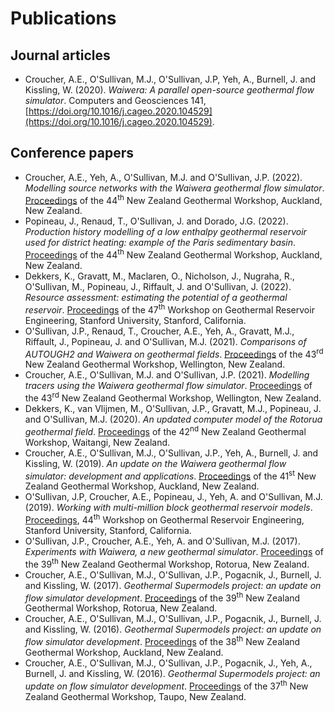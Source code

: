 # Publications

## Journal articles

- Croucher, A.E., O'Sullivan, M.J., O'Sullivan, J.P, Yeh, A., Burnell, J. and Kissling, W. (2020). *Waiwera: A parallel open-source geothermal flow simulator*. Computers and Geosciences 141, [https://doi.org/10.1016/j.cageo.2020.104529](https://doi.org/10.1016/j.cageo.2020.104529).

## Conference papers

- Croucher, A.E., Yeh, A., O'Sullivan, M.J. and O'Sullivan, J.P. (2022). *Modelling source networks with the Waiwera geothermal flow simulator*. [Proceedings](http://www.geothermal-energy.org/pdf/IGAstandard/NZGW/2022/069.pdf) of the 44<sup>th</sup> New Zealand Geothermal Workshop, Auckland, New Zealand.
- Popineau, J., Renaud, T., O'Sullivan, J. and Dorado, J.G. (2022). *Production history modelling of a low enthalpy geothermal reservoir used for district heating: example of the Paris sedimentary basin*. [Proceedings](http://www.geothermal-energy.org/pdf/IGAstandard/NZGW/2022/070.pdf) of the 44<sup>th</sup> New Zealand Geothermal Workshop, Auckland, New Zealand.
- Dekkers, K., Gravatt, M., Maclaren, O., Nicholson, J., Nugraha, R., O'Sullivan, M., Popineau, J., Riffault, J. and O'Sullivan, J. (2022). *Resource assessment: estimating the potential of a geothermal reservoir*. [Proceedings](https://pangea.stanford.edu/ERE/db/GeoConf/papers/SGW/2022/Dekkers.pdf) of the 47<sup>th</sup> Workshop on Geothermal Reservoir Engineering, Stanford University, Stanford, California.
- O'Sullivan, J.P., Renaud, T., Croucher, A.E., Yeh, A., Gravatt, M.J., Riffault, J., Popineau, J. and O'Sullivan, M.J. (2021). *Comparisons of AUTOUGH2 and Waiwera on geothermal fields*. [Proceedings](http://www.geothermal-energy.org/pdf/IGAstandard/NZGW/2021/69.pdf) of the 43<sup>rd</sup> New Zealand Geothermal Workshop, Wellington, New Zealand.
- Croucher, A.E., O'Sullivan, M.J. and O'Sullivan, J.P. (2021). *Modelling tracers using the Waiwera geothermal flow simulator*. [Proceedings](http://www.geothermal-energy.org/pdf/IGAstandard/NZGW/2021/63.pdf) of the 43<sup>rd</sup> New Zealand Geothermal Workshop, Wellington, New Zealand.
- Dekkers, K., van Vlijmen, M., O'Sullivan, J.P., Gravatt, M.J., Popineau, J. and O'Sullivan, M.J. (2020). *An updated computer model of the Rotorua geothermal field*. [Proceedings](http://www.geothermal-energy.org/pdf/IGAstandard/NZGW/2020/012.pdf) of the 42<sup>nd</sup> New Zealand Geothermal Workshop, Waitangi, New Zealand.
- Croucher, A.E., O'Sullivan, M.J., O'Sullivan, J.P., Yeh, A., Burnell, J. and Kissling, W. (2019). *An update on the Waiwera geothermal flow simulator: development and applications*. [Proceedings](https://www.geothermal-energy.org/pdf/IGAstandard/NZGW/2019/042.pdf) of the 41<sup>st</sup> New Zealand Geothermal Workshop, Auckland, New Zealand.
- O'Sullivan, J.P, Croucher, A.E., Popineau, J., Yeh, A. and O'Sullivan, M.J. (2019). *Working with multi-million block geothermal reservoir models*. [Proceedings](https://pangea.stanford.edu/ERE/pdf/IGAstandard/SGW/2019/Osullivan.pdf), 44<sup>th</sup> Workshop on Geothermal Reservoir Engineering, Stanford University, Stanford, California.
- O'Sullivan, J.P., Croucher, A.E., Yeh, A. and O'Sullivan, M.J. (2017). *Experiments with Waiwera, a new geothermal simulator*. [Proceedings](https://www.geothermal-energy.org/pdf/IGAstandard/NZGW/2017/087_OSullivan_Final.pdf) of the 39<sup>th</sup> New Zealand Geothermal Workshop, Rotorua, New Zealand.
- Croucher, A.E., O'Sullivan, M.J., O'Sullivan, J.P., Pogacnik, J., Burnell, J. and Kissling, W. (2017). *Geothermal Supermodels project: an update on flow simulator development*. [Proceedings](https://www.geothermal-energy.org/pdf/IGAstandard/NZGW/2017/056_Croucher-Final.pdf) of the 39<sup>th</sup> New Zealand Geothermal Workshop, Rotorua, New Zealand.
- Croucher, A.E., O'Sullivan, M.J., O'Sullivan, J.P., Pogacnik, J., Burnell, J. and Kissling, W. (2016). *Geothermal Supermodels project: an update on flow simulator development*. [Proceedings](https://www.geothermal-energy.org/pdf/IGAstandard/NZGW/2016/103_Croucher_Final.pdf) of the 38<sup>th</sup> New Zealand Geothermal Workshop, Auckland, New Zealand.
- Croucher, A.E., O'Sullivan, M.J., O'Sullivan, J.P., Pogacnik, J., Yeh, A., Burnell, J. and Kissling, W. (2016). *Geothermal Supermodels project: an update on flow simulator development*. [Proceedings](https://www.geothermal-energy.org/pdf/IGAstandard/NZGW/2015/71_Croucher.pdf) of the 37<sup>th</sup> New Zealand Geothermal Workshop, Taupo, New Zealand.
